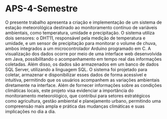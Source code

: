 # APS-4-Semestre

O presente trabalho apresenta a criação e implementação de um sistema de estação meteorológica destinado ao monitoramento contínuo de variáveis ambientais, como temperatura, umidade e precipitação. O sistema utiliza dois sensores: o DHT11, responsável pela medição de temperatura e umidade, e um sensor de precipitação para monitorar o volume de chuva, ambos integrados a um microcontrolador Arduino programado em C. A visualização dos dados ocorre por meio de uma interface web desenvolvida em Java, possibilitando o acompanhamento em tempo real das informações coletadas. Além disso, os dados são armazenados em um banco de dados SQL Server, utilizando a linguagem SQL. O sistema foi projetado para coletar, armazenar e disponibilizar esses dados de forma acessível e intuitiva, permitindo que os usuários acompanhem as variações ambientais diretamente na interface. Além de fornecer informações sobre as condições climáticas locais, este projeto visa evidenciar a importância do monitoramento meteorológico, que contribui para setores estratégicos como agricultura, gestão ambiental e planejamento urbano, permitindo uma compreensão mais ampla e prática das mudanças climáticas e suas implicações no dia a dia.
